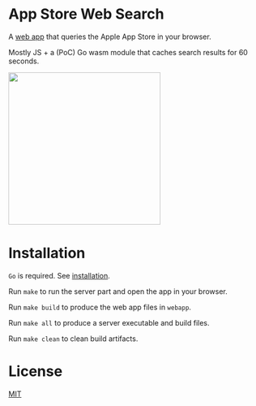 # App Store Web Search

A [web app](https://vexelon.net/asws) that queries the Apple App Store in your browser.

Mostly JS + a (PoC) Go wasm module that caches search results for 60 seconds.

<img src="demo/shot1.png" width="300">

# Installation

`Go` is required. See [installation](https://golang.org/doc/install).

Run `make` to run the server part and open the app in your browser.

Run `make build` to produce the web app files in `webapp`.

Run `make all` to produce a server executable and build files.

Run `make clean` to clean build artifacts.

# License

[MIT](LICENSE)
